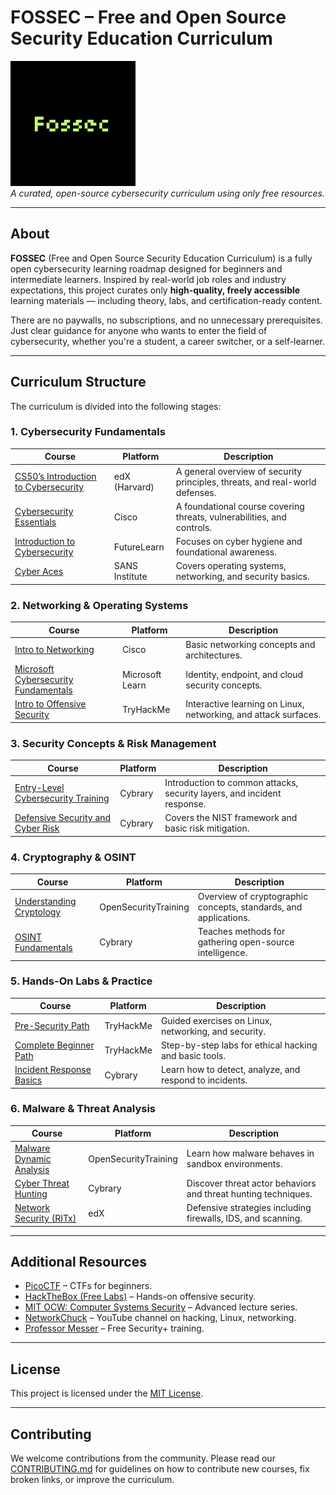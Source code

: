 # FOSSEC – Free and Open Source Security Education Curriculum

![FOSSEC Logo](./assets/logo.png)  
*A curated, open-source cybersecurity curriculum using only free resources.*

---

## About

**FOSSEC** (Free and Open Source Security Education Curriculum) is a fully open cybersecurity learning roadmap designed for beginners and intermediate learners. Inspired by real-world job roles and industry expectations, this project curates only **high-quality, freely accessible** learning materials — including theory, labs, and certification-ready content.

There are no paywalls, no subscriptions, and no unnecessary prerequisites. Just clear guidance for anyone who wants to enter the field of cybersecurity, whether you're a student, a career switcher, or a self-learner.

---

## Curriculum Structure

The curriculum is divided into the following stages:

### 1. Cybersecurity Fundamentals

| Course | Platform | Description |
|--------|----------|-------------|
| [CS50’s Introduction to Cybersecurity](https://www.edx.org/learn/cybersecurity/harvard-university-cs50-s-introduction-to-cybersecurity) | edX (Harvard) | A general overview of security principles, threats, and real-world defenses. |
| [Cybersecurity Essentials](https://skillsforall.com/course/cybersecurity-essentials) | Cisco | A foundational course covering threats, vulnerabilities, and controls. |
| [Introduction to Cybersecurity](https://www.futurelearn.com/courses/introduction-to-cyber-security) | FutureLearn | Focuses on cyber hygiene and foundational awareness. |
| [Cyber Aces](https://www.cyberaces.org/) | SANS Institute | Covers operating systems, networking, and security basics. |

### 2. Networking & Operating Systems

| Course | Platform | Description |
|--------|----------|-------------|
| [Intro to Networking](https://skillsforall.com/course/intro-to-networks) | Cisco | Basic networking concepts and architectures. |
| [Microsoft Cybersecurity Fundamentals](https://learn.microsoft.com/en-us/training/paths/explore-cybersecurity/) | Microsoft Learn | Identity, endpoint, and cloud security concepts. |
| [Intro to Offensive Security](https://tryhackme.com/room/introtooffensivesecurity) | TryHackMe | Interactive learning on Linux, networking, and attack surfaces. |

### 3. Security Concepts & Risk Management

| Course | Platform | Description |
|--------|----------|-------------|
| [Entry-Level Cybersecurity Training](https://www.cybrary.it/course/entry-level-cybersecurity-training) | Cybrary | Introduction to common attacks, security layers, and incident response. |
| [Defensive Security and Cyber Risk](https://www.cybrary.it/course/defensive-security-and-cyber-risk) | Cybrary | Covers the NIST framework and basic risk mitigation. |

### 4. Cryptography & OSINT

| Course | Platform | Description |
|--------|----------|-------------|
| [Understanding Cryptology](http://opensecuritytraining.info/) | OpenSecurityTraining | Overview of cryptographic concepts, standards, and applications. |
| [OSINT Fundamentals](https://www.cybrary.it/course/osint-fundamentals) | Cybrary | Teaches methods for gathering open-source intelligence. |

### 5. Hands-On Labs & Practice

| Course | Platform | Description |
|--------|----------|-------------|
| [Pre-Security Path](https://tryhackme.com/path/outline/presecurity) | TryHackMe | Guided exercises on Linux, networking, and security. |
| [Complete Beginner Path](https://tryhackme.com/path/outline/complete-beginner) | TryHackMe | Step-by-step labs for ethical hacking and basic tools. |
| [Incident Response Basics](https://www.cybrary.it/course/incident-response-basics) | Cybrary | Learn how to detect, analyze, and respond to incidents. |

### 6. Malware & Threat Analysis

| Course | Platform | Description |
|--------|----------|-------------|
| [Malware Dynamic Analysis](http://opensecuritytraining.info/) | OpenSecurityTraining | Learn how malware behaves in sandbox environments. |
| [Cyber Threat Hunting](https://www.cybrary.it/course/cyber-threat-hunting/) | Cybrary | Discover threat actor behaviors and threat hunting techniques. |
| [Network Security (RITx)](https://www.edx.org/learn/network-security/rochester-institute-of-technology-network-security) | edX | Defensive strategies including firewalls, IDS, and scanning. |

---

## Additional Resources

- [PicoCTF](https://picoctf.org/) – CTFs for beginners.
- [HackTheBox (Free Labs)](https://www.hackthebox.com/) – Hands-on offensive security.
- [MIT OCW: Computer Systems Security](https://ocw.mit.edu/courses/electrical-engineering-and-computer-science/6-858-computer-systems-security-fall-2014/) – Advanced lecture series.
- [NetworkChuck](https://www.youtube.com/c/NetworkChuck) – YouTube channel on hacking, Linux, networking.
- [Professor Messer](https://www.professormesser.com/) – Free Security+ training.

---

## License

This project is licensed under the [MIT License](./LICENSE).

---

## Contributing

We welcome contributions from the community. Please read our [CONTRIBUTING.md](./CONTRIBUTING.md) for guidelines on how to contribute new courses, fix broken links, or improve the curriculum.

